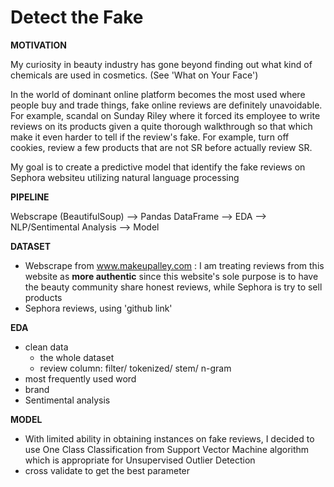 # Detect the Fake

**MOTIVATION**

My curiosity in beauty industry has gone beyond finding out what kind of chemicals are used in cosmetics. (See 'What on Your Face')

In the world of dominant online platform becomes the most used where people buy and trade things, fake online reviews are definitely unavoidable.
For example, scandal on Sunday Riley where it forced its employee to write reviews on its products given a quite thorough walkthrough so that which make it even harder to tell if the review's fake. For example, turn off cookies, review a few products that are not SR before actually review SR. 

My goal is to create a predictive model that identify the fake reviews on Sephora websiteu utilizing natural language processing 

**PIPELINE**

Webscrape (BeautifulSoup) --> Pandas DataFrame --> EDA --> NLP/Sentimental Analysis --> Model

**DATASET**

- Webscrape from www.makeupalley.com : I am treating reviews from this website as **more authentic** since this website's sole purpose is to have the beauty community share honest reviews, while Sephora is try to sell products 
- Sephora reviews, using 'github link'

**EDA**
- clean data
    - the whole dataset
    - review column: filter/ tokenized/ stem/ n-gram
- most frequently used word
- brand
- Sentimental analysis


**MODEL**

- With limited ability in obtaining instances on fake reviews, I decided to use One Class Classification from Support Vector Machine algorithm which is appropriate for Unsupervised Outlier Detection
- cross validate to get the best parameter


